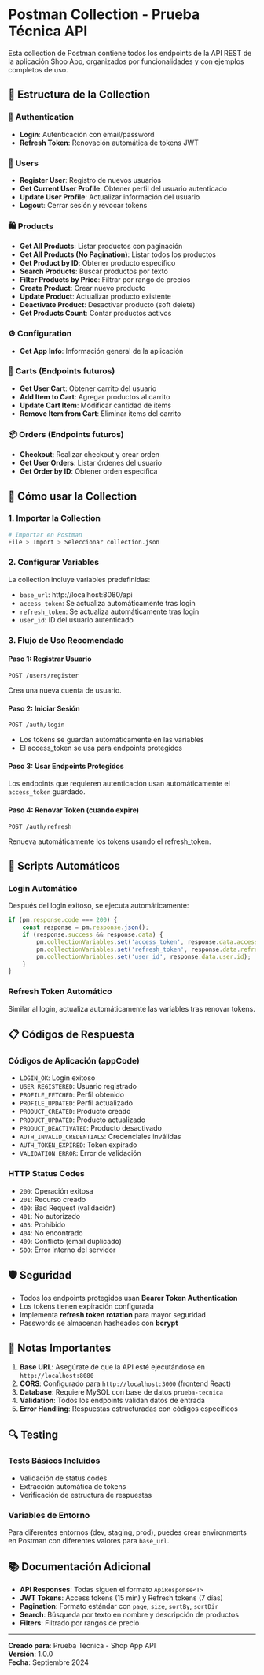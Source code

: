 # Postman Collection - Prueba Técnica API

Esta collection de Postman contiene todos los endpoints de la API REST de la aplicación Shop App, organizados por funcionalidades y con ejemplos completos de uso.

## 📁 Estructura de la Collection

### 🔐 **Authentication**
- **Login**: Autenticación con email/password
- **Refresh Token**: Renovación automática de tokens JWT

### 👤 **Users**
- **Register User**: Registro de nuevos usuarios
- **Get Current User Profile**: Obtener perfil del usuario autenticado
- **Update User Profile**: Actualizar información del usuario
- **Logout**: Cerrar sesión y revocar tokens

### 🛍️ **Products**
- **Get All Products**: Listar productos con paginación
- **Get All Products (No Pagination)**: Listar todos los productos
- **Get Product by ID**: Obtener producto específico
- **Search Products**: Buscar productos por texto
- **Filter Products by Price**: Filtrar por rango de precios
- **Create Product**: Crear nuevo producto
- **Update Product**: Actualizar producto existente
- **Deactivate Product**: Desactivar producto (soft delete)
- **Get Products Count**: Contar productos activos

### ⚙️ **Configuration**
- **Get App Info**: Información general de la aplicación

### 🛒 **Carts** (Endpoints futuros)
- **Get User Cart**: Obtener carrito del usuario
- **Add Item to Cart**: Agregar productos al carrito
- **Update Cart Item**: Modificar cantidad de items
- **Remove Item from Cart**: Eliminar items del carrito

### 📦 **Orders** (Endpoints futuros)
- **Checkout**: Realizar checkout y crear orden
- **Get User Orders**: Listar órdenes del usuario
- **Get Order by ID**: Obtener orden específica

## 🚀 Cómo usar la Collection

### 1. **Importar la Collection**
```bash
# Importar en Postman
File > Import > Seleccionar collection.json
```

### 2. **Configurar Variables**
La collection incluye variables predefinidas:
- `base_url`: http://localhost:8080/api
- `access_token`: Se actualiza automáticamente tras login
- `refresh_token`: Se actualiza automáticamente tras login
- `user_id`: ID del usuario autenticado

### 3. **Flujo de Uso Recomendado**

#### **Paso 1: Registrar Usuario**
```
POST /users/register
```
Crea una nueva cuenta de usuario.

#### **Paso 2: Iniciar Sesión**
```
POST /auth/login
```
- Los tokens se guardan automáticamente en las variables
- El access_token se usa para endpoints protegidos

#### **Paso 3: Usar Endpoints Protegidos**
Los endpoints que requieren autenticación usan automáticamente el `access_token` guardado.

#### **Paso 4: Renovar Token (cuando expire)**
```
POST /auth/refresh
```
Renueva automáticamente los tokens usando el refresh_token.

## 🔧 Scripts Automáticos

### **Login Automático**
Después del login exitoso, se ejecuta automáticamente:
```javascript
if (pm.response.code === 200) {
    const response = pm.response.json();
    if (response.success && response.data) {
        pm.collectionVariables.set('access_token', response.data.accessToken);
        pm.collectionVariables.set('refresh_token', response.data.refreshToken);
        pm.collectionVariables.set('user_id', response.data.user.id);
    }
}
```

### **Refresh Token Automático**
Similar al login, actualiza automáticamente las variables tras renovar tokens.

## 📋 Códigos de Respuesta

### **Códigos de Aplicación (appCode)**
- `LOGIN_OK`: Login exitoso
- `USER_REGISTERED`: Usuario registrado
- `PROFILE_FETCHED`: Perfil obtenido
- `PROFILE_UPDATED`: Perfil actualizado
- `PRODUCT_CREATED`: Producto creado
- `PRODUCT_UPDATED`: Producto actualizado
- `PRODUCT_DEACTIVATED`: Producto desactivado
- `AUTH_INVALID_CREDENTIALS`: Credenciales inválidas
- `AUTH_TOKEN_EXPIRED`: Token expirado
- `VALIDATION_ERROR`: Error de validación

### **HTTP Status Codes**
- `200`: Operación exitosa
- `201`: Recurso creado
- `400`: Bad Request (validación)
- `401`: No autorizado
- `403`: Prohibido
- `404`: No encontrado
- `409`: Conflicto (email duplicado)
- `500`: Error interno del servidor

## 🛡️ Seguridad

- Todos los endpoints protegidos usan **Bearer Token Authentication**
- Los tokens tienen expiración configurada
- Implementa **refresh token rotation** para mayor seguridad
- Passwords se almacenan hasheados con **bcrypt**

## 📝 Notas Importantes

1. **Base URL**: Asegúrate de que la API esté ejecutándose en `http://localhost:8080`
2. **CORS**: Configurado para `http://localhost:3000` (frontend React)
3. **Database**: Requiere MySQL con base de datos `prueba-tecnica`
4. **Validation**: Todos los endpoints validan datos de entrada
5. **Error Handling**: Respuestas estructuradas con códigos específicos

## 🔍 Testing

### **Tests Básicos Incluidos**
- Validación de status codes
- Extracción automática de tokens
- Verificación de estructura de respuestas

### **Variables de Entorno**
Para diferentes entornos (dev, staging, prod), puedes crear environments en Postman con diferentes valores para `base_url`.

## 📚 Documentación Adicional

- **API Responses**: Todas siguen el formato `ApiResponse<T>`
- **JWT Tokens**: Access tokens (15 min) y Refresh tokens (7 días)
- **Pagination**: Formato estándar con `page`, `size`, `sortBy`, `sortDir`
- **Search**: Búsqueda por texto en nombre y descripción de productos
- **Filters**: Filtrado por rangos de precio

---

**Creado para**: Prueba Técnica - Shop App API  
**Versión**: 1.0.0  
**Fecha**: Septiembre 2024